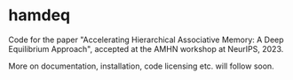 # hamdeq
Code for the paper "Accelerating Hierarchical Associative Memory: A Deep Equilibrium Approach", accepted at the AMHN workshop at NeurIPS, 2023.

More on documentation, installation, code licensing etc. will follow soon.

